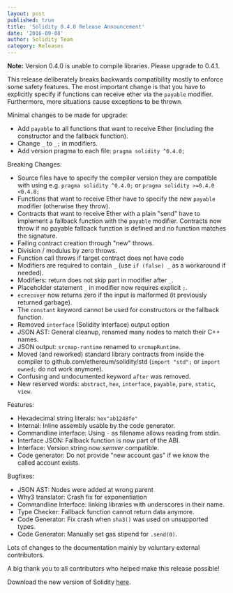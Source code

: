 ```yaml
---
layout: post
published: true
title: 'Solidity 0.4.0 Release Announcement'
date: '2016-09-08'
author: Solidity Team
category: Releases
---
```


**Note:** Version 0.4.0 is unable to compile libraries. Please upgrade to 0.4.1.

This release deliberately breaks backwards compatibility mostly to enforce some safety features. The most important change is that you have to explicitly specify if functions can receive ether via the `payable` modifier. Furthermore, more situations cause exceptions to be thrown.

Minimal changes to be made for upgrade:
- Add `payable` to all functions that want to receive Ether (including the constructor and the fallback function).
- Change `_` to `_;` in modifiers.
- Add version pragma to each file: `pragma solidity ^0.4.0;`

Breaking Changes:
- Source files have to specify the compiler version they are compatible with using e.g. `pragma solidity ^0.4.0;` or
  `pragma solidity >=0.4.0 <0.4.8;`
- Functions that want to receive Ether have to specify the
  new `payable` modifier (otherwise they throw).
- Contracts that want to receive Ether with a plain "send"
  have to implement a fallback function with the `payable`
  modifier. Contracts now throw if no payable fallback
  function is defined and no function matches the signature.
- Failing contract creation through "new" throws.
- Division / modulus by zero throws.
- Function call throws if target contract does not have code
- Modifiers are required to contain `_` (use `if (false) _` as a workaround if needed).
- Modifiers: return does not skip part in modifier after `_`.
- Placeholder statement `_` in modifier now requires explicit `;`.
- `ecrecover` now returns zero if the input is malformed (it previously returned garbage).
- The `constant` keyword cannot be used for constructors or the fallback function.
- Removed `interface` (Solidity interface) output option
- JSON AST: General cleanup, renamed many nodes to match their C++ names.
- JSON output: `srcmap-runtime` renamed to `srcmapRuntime`.
- Moved (and reworked) standard library contracts from inside the compiler to github.com/ethereum/solidity/std
  (`import "std";` or `import owned;` do not work anymore).
- Confusing and undocumented keyword `after` was removed.
- New reserved words: `abstract`, `hex`, `interface`, `payable`, `pure`, `static`, `view`.

Features:
- Hexadecimal string literals: `hex"ab1248fe"`
- Internal: Inline assembly usable by the code generator.
- Commandline interface: Using `-` as filename allows reading from stdin.
- Interface JSON: Fallback function is now part of the ABI.
- Interface: Version string now _semver_ compatible.
- Code generator: Do not provide "new account gas" if we know the called account exists.

Bugfixes:
- JSON AST: Nodes were added at wrong parent
- Why3 translator: Crash fix for exponentiation
- Commandline Interface: linking libraries with underscores in their name.
- Type Checker: Fallback function cannot return data anymore.
- Code Generator: Fix crash when `sha3()` was used on unsupported types.
- Code Generator: Manually set gas stipend for `.send(0)`.

Lots of changes to the documentation mainly by voluntary external contributors.


A big thank you to all contributors who helped make this release possible!

Download the new version of Solidity [here](https://github.com/ethereum/solidity/releases/tag/v0.4.0).
  